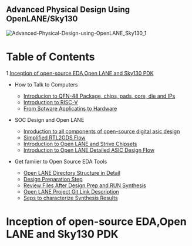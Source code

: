 ## Advanced Physical Design Using OpenLANE/Sky130

![Advanced-Physical-Design-using-OpenLANE_Sky130_1](https://user-images.githubusercontent.com/86367130/123914575-2b087700-d99d-11eb-819f-feb44e307b87.png)

# Table of Contents

1.[Inception of open-source EDA,Open LANE and Sky130 PDK](#first-day1)

 + How to Talk to Computers
     + [Introducion to QFN-48 Package, chips, pads, core, die and IPs](#first-content-1)
     + [Introduction to RISC-V](#first-content-2)
     + [From Sotware Applicatins to Hardware](#first-content-3)
 
 + SOC Design and Open LANE
     + [Inroduction to all components of open-source digital asic design](#defines)
     + [Simplified RTL2GDS Flow](#defines)
     + [Introduction to Open LANE and Strive Chipsets](#defines)
     + [Introduction to Open LANE Detailed ASIC Design Flow](#defines)

+ Get famiier to Open Source EDA Tools
    + [Open LANE Directory Structure in Detail](#defines)
    + [Design Preparation Step](#defines)
    + [Review Files After Design Prep and RUN Synthesis](#defines)
    + [Open LANE Project Git Link Description](#defines)
    + [Seps to characterize Synthesis Results](#defines)
    

# <a name="first-day1"></a>Inception of open-source EDA,Open LANE and Sky130 PDK
















































































